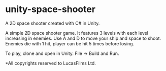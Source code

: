 # unity-space-shooter
A 2D space shooter created with C# in Unity.

A simple 2D space shooter game. It features 3 levels with each level increasing in enemies. Use A and D to move your ship and space to shoot. Enemies die with 1 hit, player can be hit 5 times before losing.

To play, clone and open in Unity. File -> Build and Run.

*All copyrights reserved to LucasFilms Ltd.
